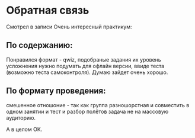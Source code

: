 # Обратная связь 
Смотрел в записи
Очень интересный практикум:
## По содержанию:
Понравился формат - qwiz, подобраные задания их уровень усложнения
нужно подумать для офлайн версии, ввиде теста (возможно теста самоконтроля).
Думаю зайдет очень хорошо.
## По формату проведения:  
смешенное отношоние - так как группа разношорстная и совместить в одном занятии и тест и разбор полётов 
задача не на массовую аудиторию.

А в целом ОК.